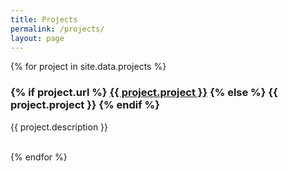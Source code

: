 ```yaml
---
title: Projects
permalink: /projects/
layout: page
---
```


<div class="project-wrapper">
{% for project in site.data.projects %}
<div>
    <h3>
    {% if project.url %}
    <a href="{{ project.url }}">{{ project.project }}</a>
    {% else %}
    {{ project.project }}
    {% endif %}</h3>
    <p>{{ project.description }}</p>
</div>
<br/>
{% endfor %}

</div>

<style>
    .project-wrapper {
        display: flex;
        flex-direction: column;
    }
</style>
